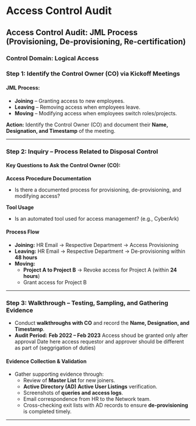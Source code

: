 # Access Control Audit

## Access Control Audit: JML Process (Provisioning, De-provisioning, Re-certification)

### Control Domain: Logical Access

### Step 1: Identify the Control Owner (CO) via Kickoff Meetings

#### JML Process:
- **Joining** – Granting access to new employees.
- **Leaving** – Removing access when employees leave.
- **Moving** – Modifying access when employees switch roles/projects.

**Action:** Identify the Control Owner (CO) and document their **Name, Designation, and Timestamp** of the meeting.

---

### Step 2: Inquiry – Process Related to Disposal Control

#### Key Questions to Ask the Control Owner (CO):

**Access Procedure Documentation**
- Is there a documented process for provisioning, de-provisioning, and modifying access?

**Tool Usage**
- Is an automated tool used for access management? (e.g., CyberArk)

#### Process Flow
- **Joining:** HR Email → Respective Department → Access Provisioning
- **Leaving:** HR Email → Respective Department → De-provisioning within **48 hours**
- **Moving:**  
  - **Project A to Project B** → Revoke access for Project A (within **24 hours**)
  - Grant access for Project B

---

### Step 3: Walkthrough – Testing, Sampling, and Gathering Evidence

- Conduct **walkthroughs with CO** and record the **Name, Designation, and Timestamp**.
- **Audit Period:** **Feb 2022 – Feb 2023**
   Access shoud be granted only after approval Date
   here access requestor and approver should be different as part of (seggrigation of duties)
#### Evidence Collection & Validation
- Gather supporting evidence through:
  - Review of **Master List** for new joiners.
  - **Active Directory (AD) Active User Listings** verification.
  - Screenshots of **queries and access logs**.
  - Email correspondence from HR to the Network team.
  - Cross-checking exit lists with AD records to ensure **de-provisioning** is completed timely.

---

